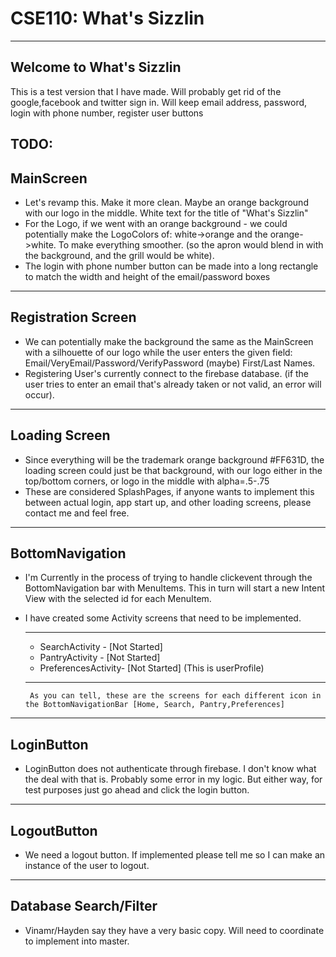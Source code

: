 # CSE110: What's Sizzlin
-------------------------
Welcome to What's Sizzlin
-------------------------

This is a test version that I have made. Will probably get rid of the google,facebook and twitter sign in.
Will keep email address, password, login with phone number, register user buttons


TODO:
-----------
MainScreen 
-----------
- Let's revamp this. Make it more clean. Maybe an orange background with our logo in the middle. White text for the title of "What's Sizzlin"   
- For the Logo, if we went with an orange background - we could potentially make the LogoColors of: white->orange and the orange->white. To make everything smoother. (so the apron would blend in with the background, and the grill would be white).
- The login with phone number button can be made into a long rectangle to match the width and height of the email/password boxes

-------------------            
Registration Screen 
-------------------
- We can potentially make the background the same as the MainScreen with a silhouette of our logo while the user enters the given field: Email/VeryEmail/Password/VerifyPassword (maybe) First/Last Names.
- Registering User's currently connect to the firebase database. (if the user tries to enter an email that's already taken or not valid, an error will occur).

--------------
Loading Screen
--------------
- Since everything will be the trademark orange background #FF631D, the loading screen could just be that background, with our logo either in the top/bottom corners, or logo in the middle with alpha=.5-.75
- These are considered SplashPages, if anyone wants to implement this between actual login, app start up, and other loading screens, please contact me and feel free. 

----------------
BottomNavigation
----------------
- I'm Currently in the process of trying to handle clickevent through the BottomNavigation bar with MenuItems. This in turn will start a new Intent View with the selected id for each MenuItem.
- I have created some Activity screens that need to be implemented. 

     ------------------------------------
     - SearchActivity - [Not Started]
     - PantryActivity - [Not Started]
     - PreferencesActivity- [Not Started] (This is userProfile)
     ------------------------------------
       As you can tell, these are the screens for each different icon in the BottomNavigationBar [Home, Search, Pantry,Preferences]
       
-----------
LoginButton
-----------
- LoginButton does not authenticate through firebase. I don't know what the deal with that is. Probably some error in my logic. But either way, for test purposes just go ahead and click the login button. 

-----------
LogoutButton
-----------
- We need a logout button. If implemented please tell me so I can make an instance of the user to logout.

----------------------
Database Search/Filter
----------------------
- Vinamr/Hayden say they have a very basic copy. Will need to coordinate to implement into master. 
